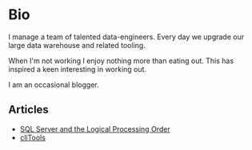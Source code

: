 # Bio

I manage a team of talented data-engineers.  Every day we upgrade our large data warehouse and related tooling.

When I'm not working I enjoy nothing more than eating out.  This has inspired a keen interesting in working out.

I am an occasional blogger.

## Articles

- [SQL Server and the Logical Processing Order](.\Articles\Sql-Server-AndThe-Logical-Processing-Order)
- [cliTools](.\Articles\cliTools-Intro)
